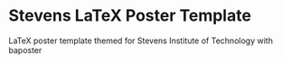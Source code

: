 # Stevens LaTeX Poster Template
LaTeX poster template themed for Stevens Institute of Technology with baposter
